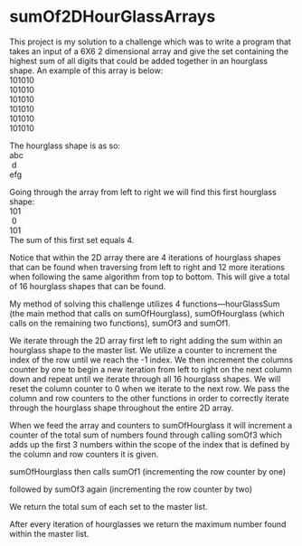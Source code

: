 # sumOf2DHourGlassArrays


This project is my solution to a challenge which was to write a program that takes an input of a 6X6 2 dimensional array and give the set containing the highest sum of all digits that could be added together in an hourglass shape. An example of this array is below:<br/>
101010<br/>
101010<br/>
101010<br/>
101010<br/>
101010<br/>
101010<br/>

The hourglass shape is as so:<br/>
abc<br/>
&nbsp;d<br/>
efg<br/>

Going through the array from left to right we will find this first hourglass shape:<br/>
101<br/>
&nbsp;0<br/>
101<br/>
The sum of this first set equals 4.

Notice that within the 2D array there are 4 iterations of hourglass shapes that can be found when traversing from left to right and 12 more iterations when following the same algorithm from top to bottom. This will give a total of 16 hourglass shapes that can be found.

My method of solving this challenge utilizes 4 functions—hourGlassSum (the main method that calls on sumOfHourglass), sumOfHourglass (which calls on the remaining two functions), sumOf3 and sumOf1. 

We iterate through the 2D array first left to right adding the sum within an hourglass shape to the master list. We utilize a counter to increment the index of the row until we reach the -1 index. We then increment the columns counter by one to begin a new iteration from left to right on the next column down and repeat until we iterate through all 16 hourglass shapes. We will reset the column counter to 0 when we iterate to the next row. We pass the column and row counters to the other functions in order to correctly iterate through the hourglass shape throughout the entire 2D array. 

When we feed the array and counters to sumOfHourglass it will increment a counter of the total sum of numbers found through calling somOf3 which adds up the first 3 numbers within the scope of the index that is defined by the column and row counters it is given. 

sumOfHourglass then calls sumOf1 (incrementing the row counter by one) 

followed by sumOf3 again (incrementing the row counter by two)

We return the total sum of each set to the master list.

After every iteration of hourglasses we return the maximum number found within the master list.

